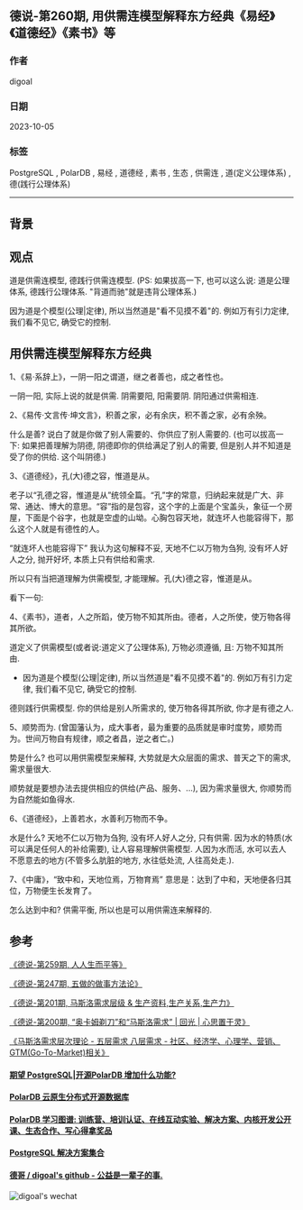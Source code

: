 ## 德说-第260期, 用供需连模型解释东方经典《易经》《道德经》《素书》等    
                                              
### 作者                                              
digoal                                              
                                              
### 日期                                              
2023-10-05                                             
                                              
### 标签                                              
PostgreSQL , PolarDB , 易经 , 道德经 , 素书 , 生态 , 供需连 , 道(定义公理体系) , 德(践行公理体系)     
                                              
----                                              
                                              
## 背景     
  
## 观点  
道是供需连模型, 德践行供需连模型.  (PS: 如果拔高一下, 也可以这么说: 道是公理体系, 德践行公理体系. "背道而驰"就是违背公理体系.)     
  
因为道是个模型(公理|定律), 所以当然道是"看不见摸不着"的. 例如万有引力定律, 我们看不见它, 确受它的控制.     
  
## 用供需连模型解释东方经典  
1、《易·系辞上》，一阴一阳之谓道，继之者善也，成之者性也。  
  
一阴一阳, 实际上说的就是供需.  阴需要阳, 阳需要阴. 阴阳通过供需相连.      
  
2、《易传·文言传·坤文言》，积善之家，必有余庆，积不善之家，必有余殃。  
  
什么是善? 说白了就是你做了别人需要的、你供应了别人需要的. (也可以拔高一下: 如果把善理解为阴德, 阴德即你的供给满足了别人的需要, 但是别人并不知道是受了你的供给. 这个叫阴德.)   
  
3、《道德经》，孔(大)德之容，惟道是从。  
  
老子以“孔德之容，惟道是从”统领全篇。“孔”字的常意，归纳起来就是广大、非常、通达、博大的意思。“容”指的是包容，这个字的上面是个宝盖头，象征一个房屋，下面是个谷字，也就是空虚的山坳。心胸包容天地，就连坏人也能容得下，那么这个人就是有德性的人。  
  
“就连坏人也能容得下” 我认为这句解释不妥, 天地不仁以万物为刍狗, 没有坏人好人之分, 抛开好坏, 本质上只有供给和需求.    
  
所以只有当把道理解为供需模型, 才能理解。孔(大)德之容，惟道是从。  
  
看下一句:   
  
4、《素书》，道者，人之所蹈，使万物不知其所由。德者，人之所使，使万物各得其所欲。  
  
道定义了供需模型(或者说:道定义了公理体系), 万物必须遵循, 且: 万物不知其所由.    
- 因为道是个模型(公理|定律), 所以当然道是"看不见摸不着"的. 例如万有引力定律, 我们看不见它, 确受它的控制.     
  
德则践行供需模型. 你的供给是别人所需求的, 使万物各得其所欲, 你才是有德之人.    
  
5、顺势而为. (曾国藩认为，成大事者，最为重要的品质就是审时度势，顺势而为。世间万物自有规律，顺之者昌，逆之者亡。)  
  
势是什么? 也可以用供需模型来解释, 大势就是大众层面的需求、普天之下的需求, 需求量很大.    
  
顺势就是要想办法去提供相应的供给(产品、服务、...), 因为需求量很大, 你顺势而为自然能如鱼得水.    
  
6、《道德经》，上善若水，水善利万物而不争。  
  
水是什么? 天地不仁以万物为刍狗, 没有坏人好人之分, 只有供需. 因为水的特质(水可以满足任何人的补给需要), 让人容易理解供需模型. 人因为水而活, 水可以去人不愿意去的地方(不管多么肮脏的地方, 水往低处流, 人往高处走.).   
  
7、《中庸》，“致中和，天地位焉，万物育焉”  意思是：达到了中和，天地便各归其位，万物便生长发育了。  
  
怎么达到中和? 供需平衡, 所以也是可以用供需连来解释的.    
  
  
  
## 参考  
[《德说-第259期, 人人生而平等》](../202310/20231004_01.md)    
  
[《德说-第247期, 五做的做事方法论》](../202306/20230622_02.md)  
  
[《德说-第201期, 马斯洛需求层级 & 生产资料,生产关系,生产力》](../202302/20230227_01.md)  
  
[《德说-第200期, “奥卡姆剃刀”和“马斯洛需求” | 回光 | 心思置于灵》](../202302/20230226_01.md)  
  
[《马斯洛需求层次理论 - 五层需求 八层需求 - 社区、经济学、心理学、营销、GTM(Go-To-Market)相关》](../202103/20210310_01.md)  
  
  
  
#### [期望 PostgreSQL|开源PolarDB 增加什么功能?](https://github.com/digoal/blog/issues/76 "269ac3d1c492e938c0191101c7238216")
  
  
#### [PolarDB 云原生分布式开源数据库](https://github.com/ApsaraDB "57258f76c37864c6e6d23383d05714ea")
  
  
#### [PolarDB 学习图谱: 训练营、培训认证、在线互动实验、解决方案、内核开发公开课、生态合作、写心得拿奖品](https://www.aliyun.com/database/openpolardb/activity "8642f60e04ed0c814bf9cb9677976bd4")
  
  
#### [PostgreSQL 解决方案集合](../201706/20170601_02.md "40cff096e9ed7122c512b35d8561d9c8")
  
  
#### [德哥 / digoal's github - 公益是一辈子的事.](https://github.com/digoal/blog/blob/master/README.md "22709685feb7cab07d30f30387f0a9ae")
  
  
![digoal's wechat](../pic/digoal_weixin.jpg "f7ad92eeba24523fd47a6e1a0e691b59")
  

